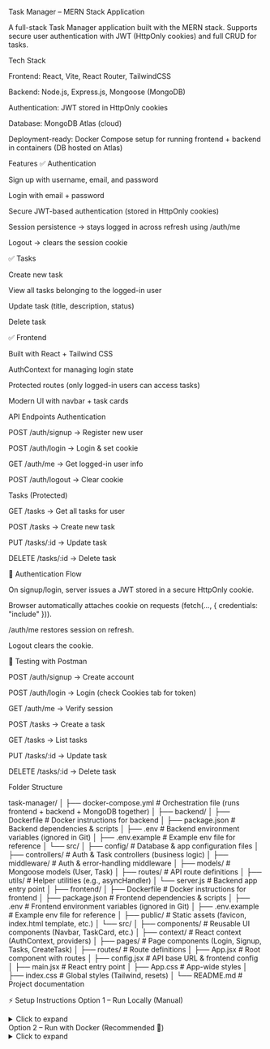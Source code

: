 Task Manager – MERN Stack Application

A full-stack Task Manager application built with the MERN stack.
Supports secure user authentication with JWT (HttpOnly cookies) and full CRUD for tasks.


Tech Stack

Frontend: React, Vite, React Router, TailwindCSS

Backend: Node.js, Express.js, Mongoose (MongoDB)

Authentication: JWT stored in HttpOnly cookies

Database: MongoDB Atlas (cloud)

Deployment-ready: Docker Compose setup for running frontend + backend in containers (DB hosted on Atlas)


Features
✅ Authentication

Sign up with username, email, and password

Login with email + password

Secure JWT-based authentication (stored in HttpOnly cookies)

Session persistence → stays logged in across refresh using /auth/me

Logout → clears the session cookie

✅ Tasks

Create new task

View all tasks belonging to the logged-in user

Update task (title, description, status)

Delete task

✅ Frontend

Built with React + Tailwind CSS

AuthContext for managing login state

Protected routes (only logged-in users can access tasks)

Modern UI with navbar + task cards


API Endpoints
Authentication

POST /auth/signup → Register new user

POST /auth/login → Login & set cookie

GET /auth/me → Get logged-in user info

POST /auth/logout → Clear cookie

Tasks (Protected)

GET /tasks → Get all tasks for user

POST /tasks → Create new task

PUT /tasks/:id → Update task

DELETE /tasks/:id → Delete task

🔹 Authentication Flow

On signup/login, server issues a JWT stored in a secure HttpOnly cookie.

Browser automatically attaches cookie on requests (fetch(..., { credentials: "include" })).

/auth/me restores session on refresh.

Logout clears the cookie.

🔹 Testing with Postman

POST /auth/signup → Create account

POST /auth/login → Login (check Cookies tab for token)

GET /auth/me → Verify session

POST /tasks → Create a task

GET /tasks → List tasks

PUT /tasks/:id → Update task

DELETE /tasks/:id → Delete task


Folder Structure 

task-manager/
│
├── docker-compose.yml        # Orchestration file (runs frontend + backend + MongoDB together)
│
├── backend/
│   ├── Dockerfile            # Docker instructions for backend
│   ├── package.json          # Backend dependencies & scripts
│   ├── .env                  # Backend environment variables (ignored in Git)
│   ├── .env.example          # Example env file for reference
│   └── src/
│       ├── config/           # Database & app configuration files
│       ├── controllers/      # Auth & Task controllers (business logic)
│       ├── middleware/       # Auth & error-handling middleware
│       ├── models/           # Mongoose models (User, Task)
│       ├── routes/           # API route definitions
│       ├── utils/            # Helper utilities (e.g., asyncHandler)
│       └── server.js         # Backend app entry point
│
├── frontend/
│   ├── Dockerfile            # Docker instructions for frontend
│   ├── package.json          # Frontend dependencies & scripts
│   ├── .env                  # Frontend environment variables (ignored in Git)
│   ├── .env.example          # Example env file for reference
│   ├── public/               # Static assets (favicon, index.html template, etc.)
│   └── src/
│       ├── components/       # Reusable UI components (Navbar, TaskCard, etc.)
│       ├── context/          # React context (AuthContext, providers)
│       ├── pages/            # Page components (Login, Signup, Tasks, CreateTask)
│       ├── routes/           # Route definitions
│       ├── App.jsx           # Root component with routes
│       ├── config.jsx        # API base URL & frontend config
│       ├── main.jsx          # React entry point
│       ├── App.css           # App-wide styles
│       ├── index.css         # Global styles (Tailwind, resets)
│
└── README.md                 # Project documentation


⚡ Setup Instructions
Option 1 – Run Locally (Manual)
<details> <summary>Click to expand</summary>
1. Clone Repository
git clone https://github.com/your-username/task-manager.git
cd task-manager

2. Backend Setup
cd backend
npm install


Copy .env.example to .env and update values (MongoDB Atlas URI, JWT secret, etc.):

cp .env.example .env


Start backend:

npm run dev

3. Frontend Setup
cd ../frontend
npm install


Copy .env.example to .env and update values (API URL):

cp .env.example .env


Start frontend:

npm run dev

4. Access Application

Frontend: http://localhost:5173

Backend API: http://localhost:5000

</details>
Option 2 – Run with Docker (Recommended 🚀)
<details> <summary>Click to expand</summary>
1. Requirements

Docker

Docker Compose

2. Run Application

From the project root, run:

docker-compose up --build


This will:

Start Backend API (Node.js + Express)

Start Frontend (React + Vite)

Connect to MongoDB Atlas (via .env config)

3. Access Application

Frontend: http://localhost:3000

Backend API: http://localhost:5000

4. Stop Containers
docker-compose down



Known Limitations

No refresh tokens → session ends when JWT expires

Only a single user role (no admin vs user separation yet)

No pagination/filters → all tasks load at once


Deliverables

GitHub repository with frontend/ and backend/ folders

Video walkthrough of the application

README with setup instructions, tech stack, and trade-offs


Future Improvements

(Not implemented yet, but considered for real-world use)

Refresh tokens → for long-lived sessions and better security

Pagination & filters → improve performance and user experience for large task lists

File uploads → allow attachments (e.g., documents, images) per task

Role-based access control (RBAC) → separate roles (admin vs user) with different permissions

Modern loading indicators → replace basic loaders with spinners/skeleton screens for smoother UX during API calls